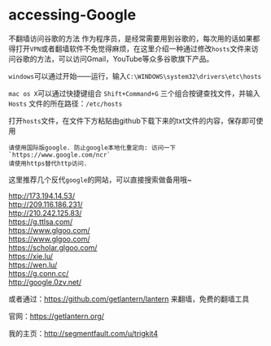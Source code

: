 accessing-Google
================

不翻墙访问谷歌的方法
作为程序员，是经常需要用到谷歌的，每次用的话如果都得打开`VPN`或者翻墙软件不免觉得麻烦，在这里介绍一种通过修改`hosts`文件来访问谷歌的方法，可以访问Gmail，YouTube等众多谷歌旗下产品。

`windows`可以通过开始——运行，输入`C:\WINDOWS\system32\drivers\etc\hosts`



`mac os X`可以通过快捷键组合 `Shift+Command+G` 三个组合按键查找文件，并输入 `Hosts` 文件的所在路径：`/etc/hosts`


打开`hosts`文件，在文件下方粘贴由github下载下来的txt文件的内容，保存即可使用


    请使用国际版google. 防止google本地化重定向: 访问一下`https://www.google.com/ncr`
    请使用https替代http访问.
这里推荐几个反代`google`的网站，可以直接搜索做备用哦~

http://173.194.14.53/<br/>
http://209.116.186.231/<br/>
http://210.242.125.83/<br/>
https://g.ttlsa.com/<br/>
https://www.glgoo.com/<br/>
https://www.glgoo.com/<br/>
https://scholar.glgoo.com/<br/>
https://xie.lu/<br/>
https://wen.lu/<br/>
https://g.conn.cc/<br/>
http://google.0zv.net/<br/>

或者通过：https://github.com/getlantern/lantern  来翻墙，免费的翻墙工具


官网：https://getlantern.org/


我的主页：http://segmentfault.com/u/trigkit4
